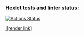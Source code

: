 ### Hexlet tests and linter status:
[![Actions Status](https://github.com/eruvira/frontend-project-12/actions/workflows/hexlet-check.yml/badge.svg)](https://github.com/eruvira/frontend-project-12/actions)

[![render link]](https://frontend-project-12-p49u.onrender.com)